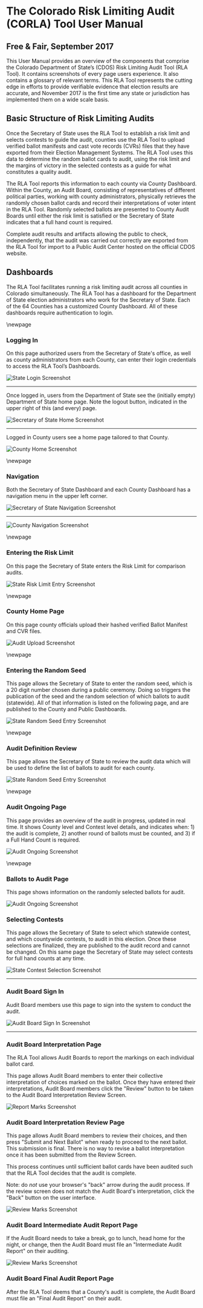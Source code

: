 # The Colorado Risk Limiting Audit (CORLA) Tool User Manual
## Free & Fair, September 2017

This User Manual provides an overview of the components that comprise
the Colorado Department of State’s (CDOS) Risk Limiting Audit Tool
(RLA Tool). It contains screenshots of every page users experience. It
also contains a glossary of relevant terms. This RLA Tool represents
the cutting edge in efforts to provide verifiable evidence that
election results are accurate, and November 2017 is the first time any
state or jurisdiction has implemented them on a wide scale basis.

## Basic Structure of Risk Limiting Audits

Once the Secretary of State uses the RLA Tool to establish a risk
limit and selects contests to guide the audit, counties use the RLA
Tool to upload verified ballot manifests and cast vote records (CVRs)
files that they have exported from their Election Management
Systems. The RLA Tool uses this data to determine the random ballot
cards to audit, using the risk limit and the margins of victory in the
selected contests as a guide for what constitutes a quality audit. 

The RLA Tool reports this information to each county via County
Dashboard. Within the County, an Audit Board, consisting of
representatives of different political parties, working with county
administrators, physically retrieves the randomly chosen ballot cards
and record their interpretations of voter intent in the RLA Tool.
Randomly selected ballots are presented to County Audit Boards until
either the risk limit is satisfied or the Secretary of State indicates
that a full hand count is required.

Complete audit results and artifacts allowing the public to check,
independently, that the audit was carried out correctly are exported
from the RLA Tool for import to a Public Audit Center hosted on the
official CDOS website.

## Dashboards

The RLA Tool facilitates running a risk limiting audit across all
counties in Colorado simultaneously. The RLA Tool has a dashboard for
the Department of State election administrators who work for the
Secretary of State. Each of the 64 Counties has a customized County
Dashboard. All of these dashboards require authentication to login.

\newpage
### Logging In

On this page authorized users from the Secretary of State's office, as
well as county administrators from each County, can enter their login
credentials to access the RLA Tool’s Dashboards.

![State Login Screenshot](./screenshots/1-login_um.png)

---

Once logged in, users from the Department of State see the (initially
empty) Department of State home page. Note the logout button, indicated
in the upper right of this (and every) page.

![Secretary of State Home Screenshot](./screenshots/2-state_dashboard_empty_um.png)

---

Logged in County users see a home page tailored to that County.

![County Home Screenshot](./screenshots/3-county_home_um.png)

\newpage
### Navigation

Both the Secretary of State Dashboard and each County Dashboard has a
navigation menu in the upper left corner.

![Secretary of State Navigation Screenshot](./screenshots/4-sos_nav_um.png)

---

![County Navigation Screenshot](./screenshots/5-county_nav_um.png)

\newpage
### Entering the Risk Limit

On this page the Secretary of State enters the Risk Limit for
comparison audits.

![State Risk Limit Entry Screenshot](./screenshots/6-enter_risk_limit_um.png)

\newpage
### County Home Page

On this page county officials upload their hashed verified Ballot
Manifest and CVR files.

![Audit Upload Screenshot](./screenshots/7-county_uploads_um.png)

\newpage
### Entering the Random Seed

This page allows the Secretary of State to enter the random seed,
which is a 20 digit number chosen during a public ceremony. Doing so
triggers the publication of the seed and the random selection of which
ballots to audit (statewide).  All of that information is listed on
the following page, and are published to the County and Public
Dashboards.

![State Random Seed Entry Screenshot](./screenshots/8-enter_random_seed_um.png)

\newpage
### Audit Definition Review

This page allows the Secretary of State to review the audit data which will
be used to define the list of ballots to audit for each county.

![State Random Seed Entry Screenshot](./screenshots/9-audit_definition_review_um.png)

\newpage
### Audit Ongoing Page

This page provides an overview of the audit in progress, updated in
real time.  It shows County level and Contest level details, and
indicates when: 1) the audit is complete, 2) another round of ballots
must be counted, and 3) if a Full Hand Count is required.

![Audit Ongoing Screenshot](./screenshots/10-audit_ongoing_um.png)

\newpage
### Ballots to Audit Page

This page shows information on the randomly selected ballots for audit.

![Audit Ongoing Screenshot](./screenshots/12-ballots_to_audit_um.png)

### Selecting Contests

This page allows the Secretary of State to select which statewide
contest, and which countywide contests, to audit in this
election. Once these selections are finalized, they are published to
the audit record and cannot be changed. On this same page the
Secretary of State may select contests for full hand counts at any
time.

![State Contest Selection Screenshot](./screenshots/13-selecting_contests_um.png)

---

### Audit Board Sign In

Audit Board members use this page to sign into the system to conduct
the audit.

![Audit Board Sign In Screenshot](./screenshots/11-audit_board_sign_in_um.png)

---

### Audit Board Interpretation Page

The RLA Tool allows Audit Boards to report the markings on each
individual ballot card.

This page allows Audit Board members to enter their collective
interpretation of choices marked on the ballot. Once they have entered
their interpretations, Audit Board members click the "Review" button
to be taken to the Audit Board Interpretation Review Screen.

![Report Marks Screenshot](./screenshots/14-ballot_verification_um.png)

### Audit Board Interpretation Review Page

This page allows Audit Board members to review their choices, and then
press "Submit and Next Ballot" when ready to proceed to the next
ballot. This submission is final. There is no way to revise a ballot
interpretation once it has been submitted from the Review Screen.

This process continues until sufficient ballot cards have been
audited such that the RLA Tool decides that the audit is complete.

Note: do *not* use your browser's "back" arrow during the audit
process.  If the review screen does not match the Audit Board's
interpretation, click the "Back" button on the user
interface.

![Review Marks Screenshot](./screenshots/15-audit_board_review_um.png)

### Audit Board Intermediate Audit Report Page

If the Audit Board needs to take a break, go to lunch, head home for
the night, or change, then the Audit Board must file an "Intermediate
Audit Report" on their auditing.

![Review Marks Screenshot](./screenshots/16-intermediate_audit_board_um.png)

### Audit Board Final Audit Report Page

After the RLA Tool deems that a County's audit is complete, the Audit
Board must file an "Final Audit Report" on their audit.
